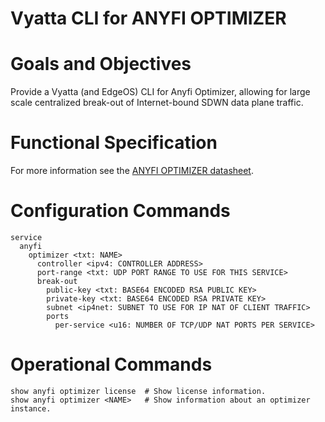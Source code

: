 Vyatta CLI for ANYFI OPTIMIZER
==============================

# Goals and Objectives

Provide a Vyatta (and EdgeOS) CLI for Anyfi Optimizer, allowing for large scale
centralized break-out of Internet-bound SDWN data plane traffic. 

# Functional Specification

For more information see the
[ANYFI OPTIMIZER datasheet](http://www.anyfinetworks.com/files/anyfi-optimizer-datasheet.pdf).

# Configuration Commands

    service
      anyfi
        optimizer <txt: NAME>
          controller <ipv4: CONTROLLER ADDRESS>
          port-range <txt: UDP PORT RANGE TO USE FOR THIS SERVICE>
          break-out
            public-key <txt: BASE64 ENCODED RSA PUBLIC KEY>
            private-key <txt: BASE64 ENCODED RSA PRIVATE KEY>
            subnet <ip4net: SUBNET TO USE FOR IP NAT OF CLIENT TRAFFIC>
            ports
              per-service <u16: NUMBER OF TCP/UDP NAT PORTS PER SERVICE>

# Operational Commands

    show anyfi optimizer license  # Show license information.
    show anyfi optimizer <NAME>   # Show information about an optimizer instance.


